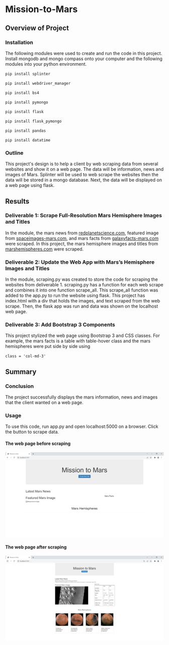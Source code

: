 # Mission-to-Mars

## Overview of Project

### Installation 

The following modules were used to create and run the code in this project. Install mongodb and mongo compass onto your computer and the following modules into your python environment.

```
pip install splinter
```
```
pip install webdriver_manager
```
```
pip install bs4
```
```
pip install pymongo
```
```
pip install flask
```
```
pip install flask_pymongo
```
```
pip install pandas
```
```
pip install datatime
```
### Outline

This project's design is to help a client by web scraping data from several websites and show it on a web page. The data will be information, news and images of Mars. Splinter will be used to web scrape the websites then the data will be stored in a mongo database. Next, the data will be displayed on a web page using flask.

## Results

### Deliverable 1: Scrape Full-Resolution Mars Hemisphere Images and Titles 

In the module, the mars news from [redplanetscience.com](https://redplanetscience.com/), featured image from [spaceimages-mars.com](https://spaceimages-mars.com), and mars facts from [galaxyfacts-mars.com](https://galaxyfacts-mars.com) were scraped. In this project, the mars hemisphere images and titles from [marshemispheres.com](https://marshemispheres.com) were scraped. 

### Deliverable 2:  Update the Web App with Mars’s Hemisphere Images and Titles

In the module, scraping.py was created to store the code for scraping the websites from deliverable 1. scraping.py has a function for each web scrape and combines it into one function scrape_all. This scrape_all function was added to the app.py to run the website using flask. This project has index.html with a div that holds the images, and text scraped from the web scrape. Then, the flask app was run and data was shown on the localhost web page.  

### Deliverable 3: Add Bootstrap 3 Components

This project stylized the web page using Bootstrap 3 and CSS classes. For example, the mars facts is a table with table-hover class and the mars hemispheres were put side by side using 
```
class = 'col-md-3'
```

## Summary

### Conclusion

The project successfully displays the mars information, news and images that the client wanted on a web page.

### Usage

To use this code, run app.py and open localhost:5000 on a browser. Click the button to scrape data.

#### The web page before scraping

![Mission to Mars Before Scraping](/screenshots/mission_to_mars_before.PNG)

#### The web page after scraping

![Mission to Mars After Scraping](/screenshots/mission_to_mars_after.PNG)

